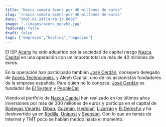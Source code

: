 ```yaml
---
title: "Nazca compra Acens por 40 millones de euros"
slug: "/nazca-compra-acens-por-40-millones-de-euros"
date: "2007-01-24T14:40:13.000Z"
image: "./images/acens_mpczhz.jpg"
featured: false
draft: false
tags: ["empresas","hosting","negocios"]
---
```



El ISP [Acens](http://www.acens.com/) ha sido adquirido por la sociedad de capital riesgo [Nazca Capital](http://www.nazca.es/) en una operación con un importe total de más de 40 millones de euros.

En la operación han participado también [José Cerdán](http://www.linkedin.com/pub/0/211/2a7), consejero delegado de [Acens Technologies](http://www.acens.com/), y Aleph Capital, uno de los accionistas fundadores de la empresa española. Para quien no lo conozca, [José Cerdán](http://www.linkedin.com/pub/0/211/2a7) es fundador de [EI System](http://es.wikipedia.org/wiki/Ei_System) y [PeopleCall](http://www.peoplecall.com/).

Viendo el portfolio de [Nazca Capital](http://www.nazca.es/) han realizado en los últimos años inversiones por más de 300 millones de euros y participa en el capital de [Bodegas Vinartis](http://www.gbvinartis.com/), [Dibaq](http://www.dibaq.com/), [Guzmán](http://www.guzmangastronomia.com/), [Hedonaï](http://www.hedonai.com/), [Lizarrán](http://www.lizarran.com/) y [El Derecho](http://www.elderecho.com/) y ha desinvertido ya en [Rodilla](http://www.rodilla.com/), [Unipost](http://www.unipost.es/) y [Svenson](http://www.svenson.es/). Con lo que en temas de Internet y TMT poco se habían metido hasta el momento.



